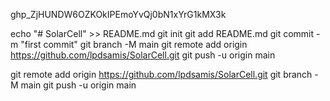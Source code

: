 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

 echo "# SolarCell" >> README.md
git init
git add README.md
git commit -m "first commit"
git branch -M main
git remote add origin https://github.com/lpdsamis/SolarCell.git
git push -u origin main

git remote add origin https://github.com/lpdsamis/SolarCell.git
git branch -M main
git push -u origin main
